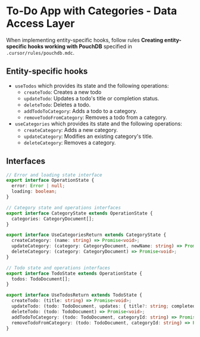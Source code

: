 # To-Do App with Categories - Data Access Layer

When implementing entity-specific hooks, follow rules **Creating entity-specific hooks working with PouchDB** specified in `.cursor/rules/pouchdb.mdc`.

## Entity-specific hooks

- `useTodos` which provides its state and the following operations:
  - `createTodo`: Creates a new todo
  - `updateTodo`: Updates a todo's title or completion status. 
  - `deleteTodo`: Deletes a todo.
  - `addTodoToCategory`: Adds a todo to a category.
  - `removeTodoFromCategory`: Removes a todo from a category.
- `useCategories` which provides its state and the following operations:
  - `createCategory`: Adds a new category.
  - `updateCategory`: Modifies an existing category's title.
  - `deleteCategory`: Removes a category.

## Interfaces

```ts
// Error and loading state interface
export interface OperationState {
  error: Error | null;
  loading: boolean;
}

// Category state and operations interfaces
export interface CategoryState extends OperationState {
  categories: CategoryDocument[];
}

export interface UseCategoriesReturn extends CategoryState {
  createCategory: (name: string) => Promise<void>;
  updateCategory: (category: CategoryDocument, newName: string) => Promise<void>;
  deleteCategory: (category: CategoryDocument) => Promise<void>;
}

// Todo state and operations interfaces
export interface TodoState extends OperationState {
  todos: TodoDocument[];
}

export interface UseTodosReturn extends TodoState {
  createTodo: (title: string) => Promise<void>;
  updateTodo: (todo: TodoDocument, updates: { title?: string; completed?: boolean }) => Promise<void>;
  deleteTodo: (todo: TodoDocument) => Promise<void>;
  addTodoToCategory: (todo: TodoDocument, categoryId: string) => Promise<void>;
  removeTodoFromCategory: (todo: TodoDocument, categoryId: string) => Promise<void>;
}
```